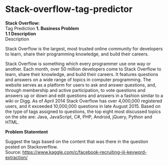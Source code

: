 # Stack-overflow-tag-predictor
<b>Stack Overflow:</b> </br>
Tag Prediction
<b>1. Business Problem</b></br>
<b>1.1 Description</b></br>
Description</br>

Stack Overflow is the largest, most trusted online community for developers to learn, share their programming knowledge, and build their careers.

Stack Overflow is something which every programmer use one way or another. Each month, over 50 million developers come to Stack Overflow to learn, share their knowledge, and build their careers. It features questions and answers on a wide range of topics in computer programming. The website serves as a platform for users to ask and answer questions, and, through membership and active participation, to vote questions and answers up or down and edit questions and answers in a fashion similar to a wiki or Digg. As of April 2014 Stack Overflow has over 4,000,000 registered users, and it exceeded 10,000,000 questions in late August 2015. Based on the type of tags assigned to questions, the top eight most discussed topics on the site are: Java, JavaScript, C#, PHP, Android, jQuery, Python and HTML.


<b>Problem Statemtent</b></br>

Suggest the tags based on the content that was there in the question posted on Stackoverflow.</br>
Source: https://www.kaggle.com/c/facebook-recruiting-iii-keyword-extraction/
